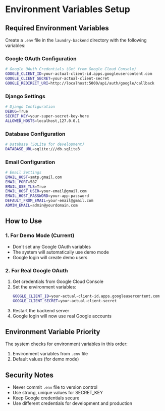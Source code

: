 # Environment Variables Setup

## Required Environment Variables

Create a `.env` file in the `laundry-backend` directory with the following variables:

### Google OAuth Configuration
```bash
# Google OAuth Credentials (Get from Google Cloud Console)
GOOGLE_CLIENT_ID=your-actual-client-id.apps.googleusercontent.com
GOOGLE_CLIENT_SECRET=your-actual-client-secret
GOOGLE_REDIRECT_URI=http://localhost:5000/api/auth/google/callback
```

### Django Settings
```bash
# Django Configuration
DEBUG=True
SECRET_KEY=your-super-secret-key-here
ALLOWED_HOSTS=localhost,127.0.0.1
```

### Database Configuration
```bash
# Database (SQLite for development)
DATABASE_URL=sqlite:///db.sqlite3
```

### Email Configuration
```bash
# Email Settings
EMAIL_HOST=smtp.gmail.com
EMAIL_PORT=587
EMAIL_USE_TLS=True
EMAIL_HOST_USER=your-email@gmail.com
EMAIL_HOST_PASSWORD=your-app-password
DEFAULT_FROM_EMAIL=your-email@gmail.com
ADMIN_EMAIL=admin@yourdomain.com
```

## How to Use

### 1. For Demo Mode (Current)
- Don't set any Google OAuth variables
- The system will automatically use demo mode
- Google login will create demo users

### 2. For Real Google OAuth
1. Get credentials from Google Cloud Console
2. Set the environment variables:
   ```bash
   GOOGLE_CLIENT_ID=your-actual-client-id.apps.googleusercontent.com
   GOOGLE_CLIENT_SECRET=your-actual-client-secret
   ```
3. Restart the backend server
4. Google login will now use real Google accounts

## Environment Variable Priority

The system checks for environment variables in this order:
1. Environment variables from `.env` file
2. Default values (for demo mode)

## Security Notes

- Never commit `.env` file to version control
- Use strong, unique values for SECRET_KEY
- Keep Google credentials secure
- Use different credentials for development and production





